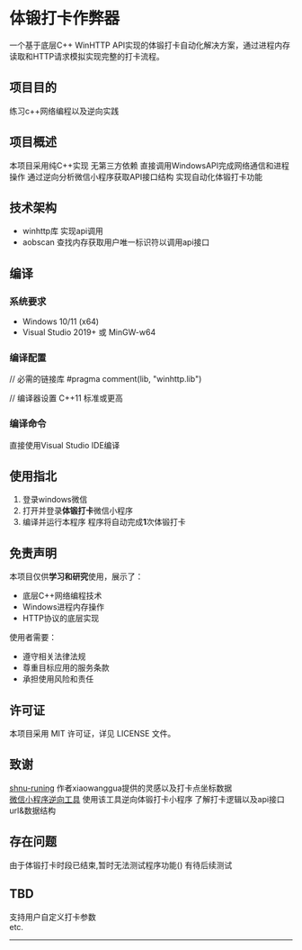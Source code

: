 # 体锻打卡作弊器

一个基于底层C++ WinHTTP API实现的体锻打卡自动化解决方案，通过进程内存读取和HTTP请求模拟实现完整的打卡流程。

## 项目目的

练习c++网络编程以及逆向实践

## 项目概述

本项目采用纯C++实现 无第三方依赖 直接调用WindowsAPI完成网络通信和进程操作 通过逆向分析微信小程序获取API接口结构 实现自动化体锻打卡功能

## 技术架构

- winhttp库 实现api调用
- aobscan   查找内存获取用户唯一标识符以调用api接口

## 编译

### 系统要求
- Windows 10/11 (x64)
- Visual Studio 2019+ 或 MinGW-w64

### 编译配置
// 必需的链接库
#pragma comment(lib, "winhttp.lib")

// 编译器设置
C++11 标准或更高

### 编译命令
直接使用Visual Studio IDE编译

## 使用指北

1. 登录windows微信
2. 打开并登录**体锻打卡**微信小程序
3. 编译并运行本程序 程序将自动完成**1**次体锻打卡

## 免责声明

本项目仅供**学习和研究**使用，展示了：
- 底层C++网络编程技术
- Windows进程内存操作
- HTTP协议的底层实现

使用者需要：
- 遵守相关法律法规
- 尊重目标应用的服务条款
- 承担使用风险和责任

## 许可证

本项目采用 MIT 许可证，详见 LICENSE 文件。

## 致谢
[shnu-runing](https://github.com/xiaowanggua/shnurunningApp "shnu-runing") 作者xiaowanggua提供的灵感以及打卡点坐标数据  
[微信小程序逆向工具](https://github.com/strengthen/AppletReverseTool "微信小程序逆向工具") 使用该工具逆向体锻打卡小程序 了解打卡逻辑以及api接口url&数据结构  

## 存在问题

由于体锻打卡时段已结束,暂时无法测试程序功能() 有待后续测试

## TBD

支持用户自定义打卡参数  
etc.

---
